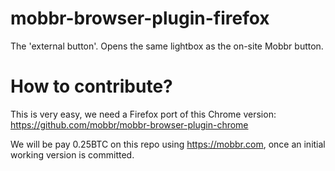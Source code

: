 # mobbr-browser-plugin-firefox
The 'external button'. Opens the same lightbox as the on-site Mobbr button. 

# How to contribute?

This is very easy, we need a Firefox port of this Chrome version: https://github.com/mobbr/mobbr-browser-plugin-chrome

We will be pay 0.25BTC on this repo using https://mobbr.com, once an initial working version is committed. 
